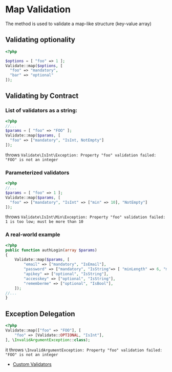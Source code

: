 # Map Validation

The method is used to validate a map-like structure (key-value array)

## Validating optionality

```php
<?php

$options = [ "foo" => 1 ];
Validate::map($options, [
  "foo" => "mandatory",
  "bar" => "optional"
]);
```

## Validating by Contract

### List of validators as a string:
```php
<?php
//...
$params = [ "foo" => "FOO" ];
Validate::map($params, [
  "foo" => ["mandatory", "IsInt, NotEmpty"]
]);
```
throws `Validate\IsInt\Exception: Property "foo" validation failed: "FOO" is not an integer`

### Parameterized validators
```php
<?php
//...
$params = [ "foo" => 1 ];
Validate::map($params, [
  "foo" => ["mandatory", "IsInt" => ["min" => 10], "NotEmpty"]
]);
```
throws `Validate\IsInt\Min\Exception: Property "foo" validation failed: 1 is too low; must be more than 10`


### A real-world example
```php
<?php
public function authLogin(array $params)
{
    Validate::map($params, [
        "email" => ["mandatory", "IsEmail"],
        "password" => ["mandatory", "IsString"=> [ "minLength" => 6, "maxLength" => 32, "notEmpty" => true ]],
        "apikey" => ["optional", "IsString"],
        "accesskey" => ["optional", "IsString"],
        "rememberme" => ["optional", "IsBool"],
    ]);
//...
}
```

## Exception Delegation

```php
<?php
Validate::map(["foo" => "FOO"], [
    "foo" => [Validate::OPTIONAL, "IsInt"],
], \InvalidArgumentException::class);
```
it throws `\InvalidArgumentException: Property "foo" validation failed: "FOO" is not an integer`

* [Custom Validators](./validator-interface.md)